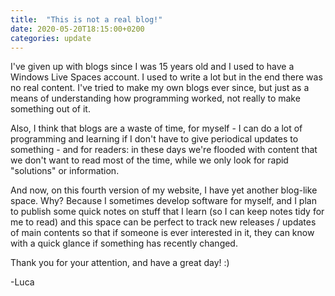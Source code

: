 ```yaml
---
title:  "This is not a real blog!"
date: 2020-05-20T18:15:00+0200
categories: update
---
```


I've given up with blogs since I was 15 years old and I used to have a Windows Live Spaces account. I used to write a lot but in the end there was no real content.
I've tried to make my own blogs ever since, but just as a means of understanding how programming worked, not really to make something out of it.

Also, I think that blogs are a waste of time, for myself - I can do a lot of programming and learning if I don't have to give periodical updates to something -
and for readers: in these days we're flooded with content that we don't want to read most of the time, while we only look for rapid "solutions" or information.

And now, on this fourth version of my website, I have yet another blog-like space. Why? Because I sometimes develop software for myself, and I plan to publish some
quick notes on stuff that I learn (so I can keep notes tidy for me to read) and this space can be perfect to track new releases / updates of main contents so that
if someone is ever interested in it, they can know with a quick glance if something has recently changed.

Thank you for your attention, and have a great day! :)

-Luca
